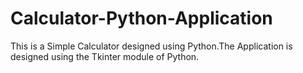 # Calculator-Python-Application
This is a Simple Calculator designed using Python.The Application is designed using the Tkinter module of Python.
